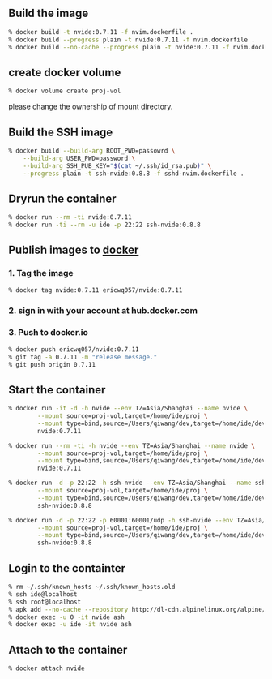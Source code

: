 ## Build the image

```sh
% docker build -t nvide:0.7.11 -f nvim.dockerfile .
% docker build --progress plain -t nvide:0.7.11 -f nvim.dockerfile .
% docker build --no-cache --progress plain -t nvide:0.7.11 -f nvim.dockerfile .
```

## create docker volume

```sh
% docker volume create proj-vol
```

please change the ownership of mount directory.

## Build the SSH image

```sh
% docker build --build-arg ROOT_PWD=passowrd \
	--build-arg USER_PWD=password \
	--build-arg SSH_PUB_KEY="$(cat ~/.ssh/id_rsa.pub)" \
	--progress plain -t ssh-nvide:0.8.8 -f sshd-nvim.dockerfile .
```

## Dryrun the container

```sh
% docker run --rm -ti nvide:0.7.11
% docker run -ti --rm -u ide -p 22:22 ssh-nvide:0.8.8
```

## Publish images to [docker](hub.docker.com)

### 1. Tag the image

```sh
% docker tag nvide:0.7.11 ericwq057/nvide:0.7.11
```

### 2. sign in with your account at hub.docker.com

### 3. Push to docker.io

```sh
% docker push ericwq057/nvide:0.7.11
% git tag -a 0.7.11 -m "release message."
% git push origin 0.7.11
```

## Start the container

```sh
% docker run -it -d -h nvide --env TZ=Asia/Shanghai --name nvide \
        --mount source=proj-vol,target=/home/ide/proj \
        --mount type=bind,source=/Users/qiwang/dev,target=/home/ide/develop \
        nvide:0.7.11

% docker run --rm -ti -h nvide --env TZ=Asia/Shanghai --name nvide \
        --mount source=proj-vol,target=/home/ide/proj \
        --mount type=bind,source=/Users/qiwang/dev,target=/home/ide/develop \
        nvide:0.7.11

% docker run -d -p 22:22 -h ssh-nvide --env TZ=Asia/Shanghai --name ssh-nvide \
        --mount source=proj-vol,target=/home/ide/proj \
        --mount type=bind,source=/Users/qiwang/dev,target=/home/ide/develop \
        ssh-nvide:0.8.8

% docker run -d -p 22:22 -p 60001:60001/udp -h ssh-nvide --env TZ=Asia/Shanghai --name ssh-nvide \
        --mount source=proj-vol,target=/home/ide/proj \
        --mount type=bind,source=/Users/qiwang/dev,target=/home/ide/develop \
        ssh-nvide:0.8.8
```

## Login to the containter

```sh
% rm ~/.ssh/known_hosts ~/.ssh/known_hosts.old
% ssh ide@localhost
% ssh root@localhost
% apk add --no-cache --repository http://dl-cdn.alpinelinux.org/alpine/edge/main ca-certificates curl
% docker exec -u 0 -it nvide ash
% docker exec -u ide -it nvide ash
```

## Attach to the container

```
% docker attach nvide
```
